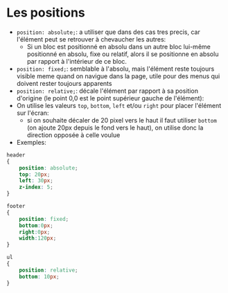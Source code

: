 # Les positions
+ ``position: absolute;``: a utiliser que dans des cas tres precis, car l'élément peut se retrouver à chevaucher les autres:
	- Si un bloc est positionné en absolu dans un autre bloc lui-même positionné en absolu, fixe ou relatif, alors il se positionne en absolu par rapport à l'intérieur de ce bloc.
+ ``position: fixed;``: semblable à l'absolu, mais l'élément reste toujours visible meme quand on navigue dans la page, utile pour des menus qui doivent rester toujours apparents
+ ``position: relative;``: décale l'élément par rapport à sa position d'origine (le point 0,0 est le point supérieur gauche de l'élément):
+ On utilise les valeurs ``top``, ``bottom``, ``left`` et/ou ``right`` pour placer l'élément sur l'écran:
	- si on souhaite décaler de 20 pixel vers le haut il faut utiliser ``bottom`` (on ajoute 20px depuis le fond vers le haut), on utilise donc la direction opposée à celle voulue
+ Exemples:
```css
header
{
	position: absolute;
	top: 20px;
	left: 30px;
	z-index: 5;
}

footer
{
	position: fixed;
	bottom:0px;
	right:0px;
	width:120px;
}

ul
{
	position: relative;
	bottom: 10px;
}
```